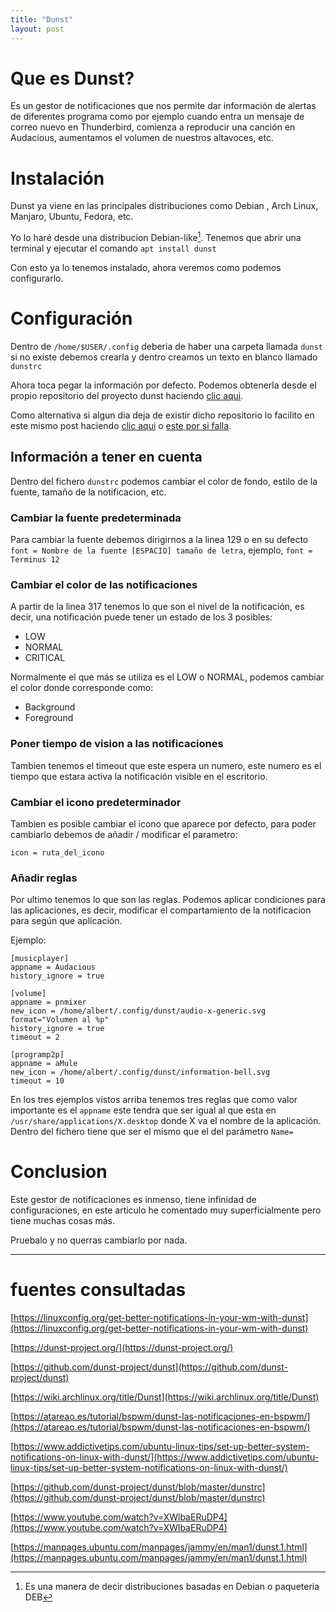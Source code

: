 ```yaml
---
title: "Dunst"
layout: post
---
```

# Que es Dunst?

Es un gestor de notificaciones que nos permite dar información de alertas de diferentes programa como por ejemplo cuando entra un mensaje de correo nuevo en Thunderbird, comienza a reproducir una canción en Audacious, aumentamos el volumen de nuestros altavoces, etc.

# Instalación

Dunst ya viene en las principales distribuciones como Debian , Arch Linux, Manjaro, Ubuntu, Fedora, etc.

Yo lo haré desde una distribucion Debian-like[^1]. Tenemos que abrir una terminal y ejecutar el comando `apt install dunst`

Con esto ya lo tenemos instalado, ahora veremos como podemos configurarlo.

# Configuración

Dentro de `/home/$USER/.config` deberia de haber una carpeta llamada `dunst` si no existe debemos crearla y dentro creamos un texto en blanco llamado `dunstrc`

Ahora toca pegar la información por defecto. Podemos obtenerla desde el propio repositorio del proyecto dunst haciendo [clic aqui](https://github.com/dunst-project/dunst/blob/master/dunstrc).

Como alternativa si algun dia deja de existir dicho repositorio lo facilito en este mismo post haciendo [clic aqui](https://github.com/LoneWolf93/lonewolf93.github.io/blob/master/_config-files-by-default/dunstrc) o [este por si falla](https://paste.debian.net/hidden/429a39c4/).

## Información a tener en cuenta

Dentro del fichero `dunstrc` podemos cambiar el color de fondo, estilo de la fuente, tamaño de la notificacion, etc.

### Cambiar la fuente predeterminada
Para cambiar la fuente debemos dirigirnos a la linea 129 o en su defecto `font = Nombre de la fuente [ESPACIO] tamaño de letra`, ejemplo, `font = Terminus 12`

### Cambiar el color de las notificaciones

A partir de la linea 317 tenemos lo que son el nivel de la notificación, es decir, una notificación puede tener un estado de los 3 posibles:

- LOW
- NORMAL
- CRITICAL

Normalmente el que más se utiliza es el LOW o NORMAL, podemos cambiar el color donde corresponde como:

- Background
- Foreground

### Poner tiempo de vision a las notificaciones

Tambien tenemos el timeout que este espera un numero, este numero es el tiempo que estara activa la notificación visible en el escritorio.

### Cambiar el icono predeterminador

Tambien es posible cambiar el icono que aparece por defecto, para poder cambiarlo debemos de añadir / modificar el parametro:

`icon = ruta_del_icono`

### Añadir reglas

Por ultimo tenemos lo que son las reglas. Podemos aplicar condiciones para las aplicaciones, es decir, modificar el compartamiento de la notificacion para según que aplicación.

Ejemplo:

```
[musicplayer]
appname = Audacious
history_ignore = true
```

```
[volume]
appname = pnmixer
new_icon = /home/albert/.config/dunst/audio-x-generic.svg
format="Volumen al %p"
history_ignore = true
timeout = 2
```

```
[programp2p]
appname = aMule
new_icon = /home/albert/.config/dunst/information-bell.svg
timeout = 10
```


En los tres ejemplos vistos arriba tenemos tres reglas que como valor importante es el `appname` este tendra que ser igual al que esta en `/usr/share/applications/X.desktop` donde X va el nombre de la aplicación. Dentro del fichero tiene que ser el mismo que el del parámetro `Name=`


# Conclusion

Este gestor de notificaciones es inmenso, tiene infinidad de configuraciones, en este articulo he comentado muy superficialmente pero tiene muchas cosas más.

Pruebalo y no querras cambiarlo por nada.

[^1]: Es una manera de decir distribuciones basadas en Debian o paqueteria DEB

---
# fuentes consultadas

[https://linuxconfig.org/get-better-notifications-in-your-wm-with-dunst](https://linuxconfig.org/get-better-notifications-in-your-wm-with-dunst)

[https://dunst-project.org/](https://dunst-project.org/)

[https://github.com/dunst-project/dunst](https://github.com/dunst-project/dunst)

[https://wiki.archlinux.org/title/Dunst](https://wiki.archlinux.org/title/Dunst)

[https://atareao.es/tutorial/bspwm/dunst-las-notificaciones-en-bspwm/](https://atareao.es/tutorial/bspwm/dunst-las-notificaciones-en-bspwm/)

[https://www.addictivetips.com/ubuntu-linux-tips/set-up-better-system-notifications-on-linux-with-dunst/](https://www.addictivetips.com/ubuntu-linux-tips/set-up-better-system-notifications-on-linux-with-dunst/)

[https://github.com/dunst-project/dunst/blob/master/dunstrc](https://github.com/dunst-project/dunst/blob/master/dunstrc)

[https://www.youtube.com/watch?v=XWlbaERuDP4](https://www.youtube.com/watch?v=XWlbaERuDP4)

[https://manpages.ubuntu.com/manpages/jammy/en/man1/dunst.1.html](https://manpages.ubuntu.com/manpages/jammy/en/man1/dunst.1.html)
